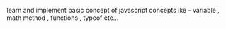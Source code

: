 learn and implement basic concept of javascript 
concepts ike - variable , math method , functions , typeof etc...
